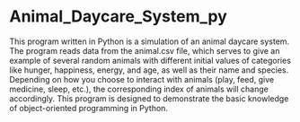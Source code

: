 # Animal_Daycare_System_py
This program written in Python is a simulation of an animal daycare system. 
The program reads data from the animal.csv file, which serves to give an example of several random animals with different initial values of categories like hunger, happiness, energy, and age, as well as their name and species. Depending on how you choose to interact with animals (play, feed, give medicine, sleep, etc.), the corresponding index of animals will change accordingly. This program is designed to demonstrate the basic knowledge of object-oriented programming in Python.
